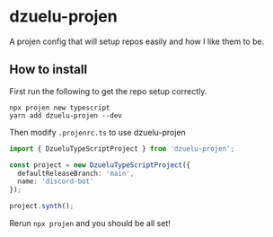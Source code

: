 # dzuelu-projen
A projen config that will setup repos easily and how I like them to be.

## How to install
First run the following to get the repo setup correctly.
```
npx projen new typescript
yarn add dzuelu-projen --dev
```
Then modify `.projenrc.ts` to use dzuelu-projen
```typescript
import { DzueluTypeScriptProject } from 'dzuelu-projen';

const project = new DzueluTypeScriptProject({
  defaultReleaseBranch: 'main',
  name: 'discord-bot'
});

project.synth();
```
Rerun `npx projen` and you should be all set!

